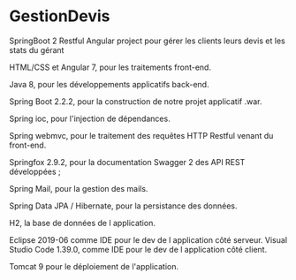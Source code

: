 # GestionDevis

SpringBoot 2 Restful Angular project pour gérer les clients leurs devis et les stats du gérant

HTML/CSS et Angular 7, pour les traitements front-end.

Java 8, pour les développements applicatifs back-end.

Spring Boot 2.2.2, pour la construction de notre projet applicatif .war.

Spring ioc, pour l'injection de dépendances.

Spring webmvc, pour le traitement des requêtes HTTP Restful venant du front-end.

Springfox 2.9.2, pour la documentation Swagger 2 des API REST développées ;

Spring Mail, pour la gestion des mails.

Spring Data JPA / Hibernate, pour la persistance des données.

H2, la base de données de l application. 

Eclipse 2019-06 comme IDE pour le dev de l application côté serveur.
Visual Studio Code 1.39.0, comme IDE pour le dev de l application côté client.

Tomcat 9 pour le déploiement de l'application.
